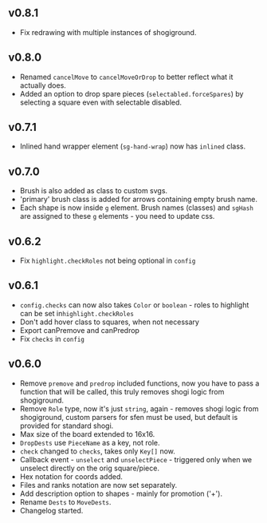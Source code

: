 ## v0.8.1

- Fix redrawing with multiple instances of shogiground.

## v0.8.0

- Renamed `cancelMove` to `cancelMoveOrDrop` to better reflect what it actually does.
- Added an option to drop spare pieces (`selectabled.forceSpares`) by selecting a square even with selectable disabled.

## v0.7.1

- Inlined hand wrapper element (`sg-hand-wrap`) now has `inlined` class.

## v0.7.0

- Brush is also added as class to custom svgs.
- 'primary' brush class is added for arrows containing empty brush name.
- Each shape is now inside `g` element. Brush names (classes) and `sgHash` are assigned to these `g` elements - you need to update css.

## v0.6.2

- Fix `highlight.checkRoles` not being optional in `config`

## v0.6.1

- `config.checks` can now also takes `Color` or `boolean` - roles to highlight can be set in`highlight.checkRoles`
- Don't add hover class to squares, when not necessary
- Export canPremove and canPredrop
- Fix `checks` in `config`

## v0.6.0

- Remove `premove` and `predrop` included functions, now you have to pass a function that will be called, this truly removes shogi logic from shogiground.
- Remove `Role` type, now it's just `string`, again - removes shogi logic from shogiground, custom parsers for sfen must be used, but default is provided for standard shogi.
- Max size of the board extended to 16x16.
- `DropDests` use `PieceName` as a key, not role.
- `check` changed to `checks`, takes only `Key[]` now.
- Callback event - `unselect` and `unselectPiece` - triggered only when we unselect directly on the orig square/piece.
- Hex notation for coords added.
- Files and ranks notation are now set separately.
- Add description option to shapes - mainly for promotion ('+').
- Rename `Dests` to `MoveDests`.
- Changelog started.
